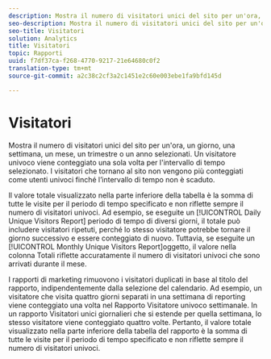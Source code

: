 ```yaml
---
description: Mostra il numero di visitatori unici del sito per un'ora, un giorno, una settimana, un mese, un trimestre o un anno selezionati. Un visitatore univoco viene conteggiato una sola volta per l'intervallo di tempo selezionato. I visitatori che tornano al sito non vengono più conteggiati come utenti univoci finché l’intervallo di tempo non è scaduto.
seo-description: Mostra il numero di visitatori unici del sito per un'ora, un giorno, una settimana, un mese, un trimestre o un anno selezionati. Un visitatore univoco viene conteggiato una sola volta per l'intervallo di tempo selezionato. I visitatori che tornano al sito non vengono più conteggiati come utenti univoci finché l’intervallo di tempo non è scaduto.
seo-title: Visitatori
solution: Analytics
title: Visitatori
topic: Rapporti
uuid: f7df37ca-f268-4770-9217-21e64680c0f2
translation-type: tm+mt
source-git-commit: a2c38c2cf3a2c1451e2c60e003ebe1fa9bfd145d

---
```



# Visitatori

Mostra il numero di visitatori unici del sito per un'ora, un giorno, una settimana, un mese, un trimestre o un anno selezionati. Un visitatore univoco viene conteggiato una sola volta per l'intervallo di tempo selezionato. I visitatori che tornano al sito non vengono più conteggiati come utenti univoci finché l’intervallo di tempo non è scaduto.

Il valore totale visualizzato nella parte inferiore della tabella è la somma di tutte le visite per il periodo di tempo specificato e non riflette sempre il numero di visitatori univoci. Ad esempio, se eseguite un [!UICONTROL Daily Unique Visitors Report] periodo di tempo di diversi giorni, il totale può includere visitatori ripetuti, perché lo stesso visitatore potrebbe tornare il giorno successivo e essere conteggiato di nuovo. Tuttavia, se eseguite un [!UICONTROL Monthly Unique Visitors Report]oggetto, il valore nella colonna Totali riflette accuratamente il numero di visitatori univoci che sono arrivati durante il mese.

I rapporti di marketing rimuovono i visitatori duplicati in base al titolo del rapporto, indipendentemente dalla selezione del calendario. Ad esempio, un visitatore che visita quattro giorni separati in una settimana di reporting viene conteggiato una volta nel Rapporto Visitatore univoco settimanale. In un rapporto Visitatori unici giornalieri che si estende per quella settimana, lo stesso visitatore viene conteggiato quattro volte. Pertanto, il valore totale visualizzato nella parte inferiore della tabella del rapporto è la somma di tutte le visite per il periodo di tempo specificato e non riflette sempre il numero di visitatori univoci.
